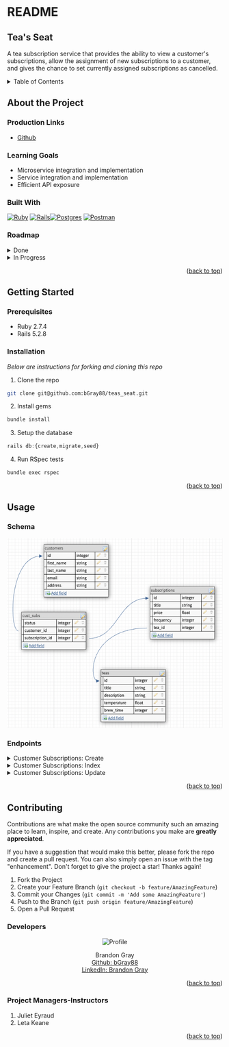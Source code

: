 # README
## Tea's Seat

A tea subscription service that provides the ability to view a customer's subscriptions, allow the assignment of new subscriptions to a customer, and gives the chance to set currently assigned subscriptions as cancelled.

<a name="readme-top"></a>

<details>
  <summary>Table of Contents</summary>
  <ul list-style-position="inside">
    <li>
      <a href="#about-the-project">About The Project</a>
      <ul>
        <li><a href="#learning-goals">Learning Goals</a></li>
        <li><a href="#built-with">Built With</a></li>
        <li><a href="#roadmap">Roadmap</a></li>
      </ul>
    </li>
    <li>
      <a href="#getting-started">Getting Started</a>
      <ul>
        <li><a href="#prerequisites">Prerequisites</a></li>
        <li><a href="#installation">Installation</a></li>
      </ul>
    </li>
    <li>
      <a href="#usage">Usage</a>
      <ul>
        <li><a href="#endpoints">Endpoints</a></li>
      </ul>
    </li>
    <li>
      <a href="#contributing">Contributing</a>
      <ul>
        <li><a href="#developers">Developers</a></li>
        <li><a href="#project-managers-instructors">Project Managers-Instructors</a></li>
      </ul>
    </li>
  </ol>
</details>

## About the Project
  
  ### Production Links
  
  * [Github](https://github.com/bgray88/teas_seat) <br>

  ### Learning Goals

  * Microservice integration and implementation
  * Service integration and implementation
  * Efficient API exposure

  ### Built With

  [![Ruby]][Ruby-url] [![Rails]][Rails-url][![Postgres]][Postgres-url]
  [![Postman]][Postman-url]

  ### Roadmap
  <details>
    <summary>Done</summary>
    - [x] Design Schema<br>
    - [x] Add Readme<br>
    - [x] Setup Repo and Push to Github<br>
    - [x] Readme: Outlines the learning goals<br>
    - [x] Readme: Clone and Setup<br>
    - [x] Readme: Happy Path Endpoint Use<br>
    - [x] Endpoints: Customers<br>
    - [x] Endpoints: Subscription<br>
    - [x] Endpoints: Teas<br>
    - [x] Testing: Customers<br>
    - [x] Testing: Subscription<br>
    - [x] Testing: Teas<br>
    - [x] Testing: Expanded Sad Path<br>
  </details>
  <details>
    <summary>In Progress</summary>
  </details>

  <p align="right">(<a href="#readme-top">back to top</a>)</p>

## Getting Started

  ### Prerequisites

  * Ruby 2.7.4
  * Rails 5.2.8

  ### Installation

  _Below are instructions for forking and cloning this repo_

  1. Clone the repo
  ```sh
  git clone git@github.com:bGray88/teas_seat.git
  ```
  2. Install gems
  ```sh
  bundle install
  ```
  3. Setup the database
  ```js
  rails db:{create,migrate,seed}
  ```
  4. Run RSpec tests
  ```sh
  bundle exec rspec
  ```

  <p align="right">(<a href="#readme-top">back to top</a>)</p>

## Usage
  
  ### Schema

  ![alt text](app/assets/images/readme/read_me-schema.png)

  ### Endpoints

  <details>
  <summary>Customer Subscriptions: Create</summary><br>
  
  ### Create

  Example Request:

  ```js
  POST /api/v1/cust_sub

  {
    "customer": {
      "customer_id": 1
    },
    "subscription": {
      "subscription_id": 2
    }
  }
  ```

  Example Response:

  ```js
  {
    "data": {
      "type": "subscription",
      "id": 2,
      "attributes": {
        "title": "Silver",
        "price": "$82.10",
        "status": "active",
        "frequency": "biannual",
        "tea": {
          "type": "tea",
          "id": 8,
          "attributes": {
              "title": "Osmanthus",
              "description": "You may drink it",
              "temperature": "cold",
              "brew_time": 8
          }
        }
      }
    }
  }
  ```

  </details>

  <details>
  <summary>Customer Subscriptions: Index</summary><br>

  ### Index

  Example Request:

  ```js
  GET /api/v1/cust_subs

  {
    "customer": {
      "customer_id": 1
    }
  }
  ```

  Example Response:

  ```js
  {
    "data": [
      {
        "type": "subscription",
        "id": 7,
        "attributes": {
          "title": "Premium",
          "price": "$37.53",
          "status": "active",
          "frequency": "biannual",
          "tea": {
            "type": "tea",
            "id": 2,
            "attributes": {
              "title": "Kukicha",
              "description": "You may drink it",
              "temperature": "hot",
              "brew_time": 10
            }
          }
        }
      },
      {
        "type": "subscription",
        "id": 2,
        "attributes": {
          "title": "Basic",
          "price": "$80.83",
          "status": "cancelled",
          "frequency": "monthly",
          "tea": {
            "type": "tea",
            "id": 9,
            "attributes": {
              "title": "Gongmei",
              "description": "You may drink it",
              "temperature": "cold",
              "brew_time": 6
            }
          }
        }
      }
    ]
  }
  ```

  </details>


  <details>
  <summary>Customer Subscriptions: Update</summary><br>

  ### Update

  Example Request:

  **Available Statuses: 'active', 'cancelled'**

  ```js
  PATCH /api/v1/cust_sub

  {
    "cust_sub": {
      "id": 3
    },
    "status": "cancelled"
  }
  ```

  Example Response:

  ```js
  {
    "message": "Subscription updated successfully"
  }
  ```

  </details>

  <p align="right">(<a href="#readme-top">back to top</a>)</p>

## Contributing

  Contributions are what make the open source community such an amazing place to learn, inspire, and create. Any contributions you make are **greatly appreciated**.

  If you have a suggestion that would make this better, please fork the repo and create a pull request. You can also simply open an issue with the tag "enhancement".
  Don't forget to give the project a star! Thanks again!

  1. Fork the Project
  2. Create your Feature Branch (`git checkout -b feature/AmazingFeature`)
  3. Commit your Changes (`git commit -m 'Add some AmazingFeature'`)
  4. Push to the Branch (`git push origin feature/AmazingFeature`)
  5. Open a Pull Request

  ### Developers

  <div align="center">
    <img src="https://avatars.githubusercontent.com/u/111726505?v=4" alt="Profile" width="80" height="80">
    <p align="center">
      Brandon Gray<br>
      <a href="https://github.com/bGray88">Github: bGray88</a><br>
      <a href="https://www.linkedin.com/in/brandon-gray-67903689/">LinkedIn: Brandon Gray</a>
    </p>
  </div>

  <p align="right">(<a href="#readme-top">back to top</a>)</p>

  ### Project Managers-Instructors

  1. Juliet Eyraud
  1. Leta Keane

  <p align="right">(<a href="#readme-top">back to top</a>)</p>

  [Ruby]: https://img.shields.io/badge/-Ruby-CC342D?style=flat&logo=ruby&logoColor=white
  [Ruby-url]: https://www.ruby-lang.org/en/
  [Rails]: https://img.shields.io/badge/-Ruby%20on%20Rails-CC0000?style=flat&logo=rubyonrails&logoColor=white
  [Rails-url]: https://rubyonrails.org
  [Postgres]: https://img.shields.io/badge/-Postgres-4169E1?style=flat&logo=postgresql&logoColor=white
  [Postgres-url]: https://www.postgresql.org/
  [Postman]: https://img.shields.io/badge/-Postman-FF6C37?style=flat&logo=postman&logoColor=white
  [Postman-url]: https://www.postman.com/
